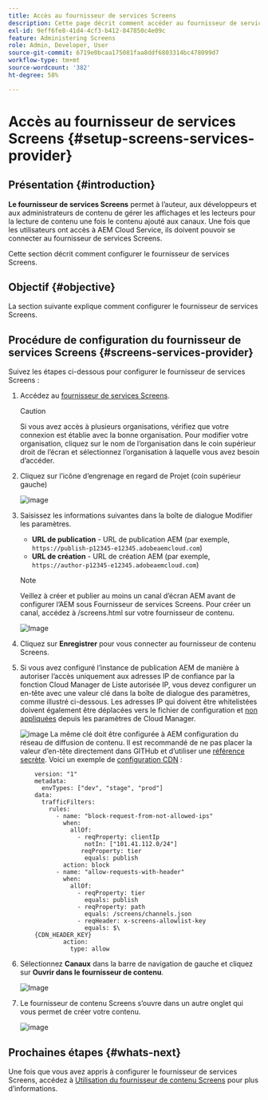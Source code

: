 ```yaml
---
title: Accès au fournisseur de services Screens
description: Cette page décrit comment accéder au fournisseur de services Screens.
exl-id: 9eff6fe8-41d4-4cf3-b412-847850c4e09c
feature: Administering Screens
role: Admin, Developer, User
source-git-commit: 6719e0bcaa175081faa8ddf6803314bc478099d7
workflow-type: tm+mt
source-wordcount: '382'
ht-degree: 58%

---
```


# Accès au fournisseur de services Screens {#setup-screens-services-provider}

## Présentation {#introduction}

**Le fournisseur de services Screens** permet à l’auteur, aux développeurs et aux administrateurs de contenu de gérer les affichages et les lecteurs pour la lecture de contenu une fois le contenu ajouté aux canaux. Une fois que les utilisateurs ont accès à AEM Cloud Service, ils doivent pouvoir se connecter au fournisseur de services Screens.

Cette section décrit comment configurer le fournisseur de services Screens.


## Objectif {#objective}

La section suivante explique comment configurer le fournisseur de services Screens.

## Procédure de configuration du fournisseur de services Screens {#screens-services-provider}

Suivez les étapes ci-dessous pour configurer le fournisseur de services Screens :

1. Accédez au [fournisseur de services Screens](https://experience.adobe.com/screens).

   >[!CAUTION]
   >Si vous avez accès à plusieurs organisations, vérifiez que votre connexion est établie avec la bonne organisation. Pour modifier votre organisation, cliquez sur le nom de l’organisation dans le coin supérieur droit de l’écran et sélectionnez l’organisation à laquelle vous avez besoin d’accéder.

1. Cliquez sur l’icône d’engrenage en regard de Projet (coin supérieur gauche)

   ![image](/help/screens-cloud/assets/configure/configure-screens0.png)

1. Saisissez les informations suivantes dans la boîte de dialogue Modifier les paramètres.
   * **URL de publication** - URL de publication AEM (par exemple, `https://publish-p12345-e12345.adobeaemcloud.com`)
   * **URL de création** - URL de création AEM (par exemple, `https://author-p12345-e12345.adobeaemcloud.com`)

   >[!NOTE]
   >Veillez à créer et publier au moins un canal d’écran AEM avant de configurer l’AEM sous Fournisseur de services Screens. Pour créer un canal, accédez à /screens.html sur votre fournisseur de contenu.

   ![Image](/help/screens-cloud/assets/configure/configure-screens4.png)

1. Cliquez sur **Enregistrer** pour vous connecter au fournisseur de contenu Screens.

1. Si vous avez configuré l’instance de publication AEM de manière à autoriser l’accès uniquement aux adresses IP de confiance par la fonction Cloud Manager de Liste autorisée IP, vous devez configurer un en-tête avec une valeur clé dans la boîte de dialogue des paramètres, comme illustré ci-dessous.
Les adresses IP qui doivent être whitelistées doivent également être déplacées vers le fichier de configuration et [non appliquées](https://experienceleague.adobe.com/fr/docs/experience-manager-cloud-service/content/implementing/using-cloud-manager/ip-allow-lists/apply-allow-list) depuis les paramètres de Cloud Manager.

   ![image](/help/screens-cloud/assets/configure/configure-screens20b.png)
La même clé doit être configurée à AEM configuration du réseau de diffusion de contenu.  Il est recommandé de ne pas placer la valeur d’en-tête directement dans GITHub et d’utiliser une [référence secrète](https://experienceleague.adobe.com/fr/docs/experience-manager-cloud-service/content/implementing/content-delivery/cdn-credentials-authentication#rotating-secrets).
Voici un exemple de [configuration CDN](https://experienceleague.adobe.com/fr/docs/experience-manager-cloud-service/content/security/traffic-filter-rules-including-waf) :

   ```kind: "CDN"
       version: "1"
       metadata:
         envTypes: ["dev", "stage", "prod"]
       data:
         trafficFilters:
           rules:
             - name: "block-request-from-not-allowed-ips"
               when:
                 allOf:
                   - reqProperty: clientIp
                     notIn: ["101.41.112.0/24"]
                    reqProperty: tier
                     equals: publish
               action: block
             - name: "allow-requests-with-header"
               when:
                 allOf:
                   - reqProperty: tier
                     equals: publish
                   - reqProperty: path
                     equals: /screens/channels.json
                   - reqHeader: x-screens-allowlist-key
                     equals: $\
       {CDN_HEADER_KEY}
               action:
                 type: allow
   ```

1. Sélectionnez **Canaux** dans la barre de navigation de gauche et cliquez sur **Ouvrir dans le fournisseur de contenu**.

   ![Image](/help/screens-cloud/assets/configure/configure-screens1.png)

1. Le fournisseur de contenu Screens s’ouvre dans un autre onglet qui vous permet de créer votre contenu.

   ![image](/help/screens-cloud/assets/configure/configure-screens2.png)





## Prochaines étapes {#whats-next}

Une fois que vous avez appris à configurer le fournisseur de services Screens, accédez à [Utilisation du fournisseur de contenu Screens](https://experienceleague.adobe.com/docs/experience-manager-cloud-service/content/screens-as-cloud-service/configure-screens-cloud/using-screens-content-provider.html?lang=fr#screens-content-provider) pour plus d’informations.
